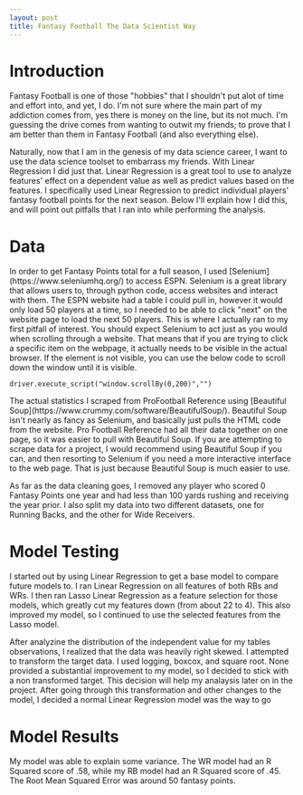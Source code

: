```yaml
---
layout: post
title: Fantasy Football The Data Scientist Way
---
```


# Introduction

<p>Fantasy Football is one of those "hobbies" that I shouldn't put alot of time and effort into, and yet, I do. I'm not sure where the main part of my addiction comes from, yes there is money on the line, but its not much. I'm guessing the drive comes from wanting to outwit my friends; to prove that I am better than them in Fantasy Football (and also everything else).</p>
<p>Naturally, now that I am in the genesis of my data science career, I want to use the data science toolset to embarrass my friends. With Linear Regression I did just that. Linear Regression is a great tool to use to analyze features' effect on a dependent value as well as predict values based on the features. I specifically used Linear Regression to predict individual players' fantasy football points for the next season. Below I'll explain how I did this, and will point out pitfalls that I ran into while performing the analysis.</p>

# Data
<p> In order to get Fantasy Points total for a full season, I used [Selenium](https://www.seleniumhq.org/) to access ESPN. Selenium is a great library that allows users to, through python code, access websites and interact with them. The ESPN website had a table I could pull in, however it would only load 50 players at a time, so I needed to be able to click "next" on the website page to load the next 50 players. This is where I actually ran to my first pitfall of interest. You should expect Selenium to act just as you would when scrolling through a website. That means that if you are trying to click a specific item on the webpage, it actually needs to be visible in the actual browser. If 
the element is not visible, you can use the below code to scroll down the window until it is visible.</p>

``` (python)
driver.execute_script("window.scrollBy(0,200)","")
```

<p> The actual statistics I scraped from ProFootball Reference using [Beautiful Soup](https://www.crummy.com/software/BeautifulSoup/). Beautiful Soup isn't nearly as fancy as Selenium, and basically just pulls the HTML code from the website. Pro Football Reference had all their data together on one page, so it was easier to pull with Beautiful Soup. If you are attempting to scrape data for a project, I would recommend using Beautiful Soup if you can, and then resorting to Selenium if you need a more interactive interface to the web page. That is just because Beautiful Soup is much easier to use.</p>

<p> As far as the data cleaning goes, I removed any player who scored 0 Fantasy Points one year and had less than 100 yards rushing and receiving the year prior. I also split my data into two different datasets, one for Running Backs, and the other for Wide Receivers.</p>

# Model Testing
<p> I started out by using Linear Regression to get a base model to compare future models to. I ran Linear Regression on all features of both RBs and WRs. I then ran Lasso Linear Regression as a feature selection for those models, which greatly cut my features down (from about 22 to 4). This also improved my model, so I continued to use the selected features from the Lasso model.</p>

<p> After analyzine the distribution of the independent value for my tables observations, I realized that the data was heavily right skewed. I attempted to transform the target data. I used logging, boxcox, and square root. None provided a substantial improvement to my model, so I decided to stick with a non transformed target. This decision will help my analaysis later on in the project. After going through this transformation and other changes to the model, I decided a normal Linear Regression model was the way to go <p>


# Model Results
My model was able to explain some variance. The WR model had an R Squared score of .58, while my RB model had an R Squared score of .45. The Root Mean Squared Error was around 50 fantasy points.